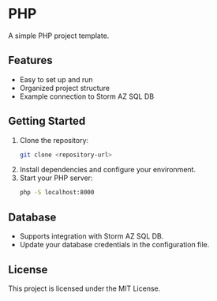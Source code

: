# PHP
A simple PHP project template.

## Features

- Easy to set up and run
- Organized project structure
- Example connection to Storm AZ SQL DB

## Getting Started

1. Clone the repository:
    ```bash
    git clone <repository-url>
    ```
2. Install dependencies and configure your environment.
3. Start your PHP server:
    ```bash
    php -S localhost:8000
    ```

## Database

- Supports integration with Storm AZ SQL DB.
- Update your database credentials in the configuration file.

## License

This project is licensed under the MIT License.
